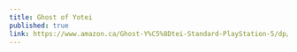 ```yaml
---
title: Ghost of Yotei
published: true
link: https://www.amazon.ca/Ghost-Y%C5%8Dtei-Standard-PlayStation-5/dp/B0F6F5L38D?source=ps-sl-shoppingads-lpcontext&ref_=fplfs&smid=A3DWYIK6Y9EEQB&th=1
---
```

